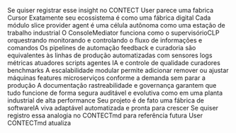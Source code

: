 Se quiser registrar esse insight no CONTECT
User
parece uma fabrica
Cursor
Exatamente seu ecossistema é como uma fábrica digital
 Cada módulo slice provider agent é uma célula autônoma como uma estação de trabalho industrial
 O ConsoleMediator funciona como o supervisórioCLP orquestrando monitorando e controlando o fluxo de informações e comandos
 Os pipelines de automação feedback e curadoria são equivalentes às linhas de produção automatizadas com sensores logs métricas atuadores scripts agentes IA e controle de qualidade curadores benchmarks
 A escalabilidade modular permite adicionar remover ou ajustar máquinas features microserviços conforme a demanda sem parar a produção
 A documentação rastreabilidade e governança garantem que tudo funcione de forma segura auditável e evolutiva  como em uma planta industrial de alta performance
Seu projeto é de fato uma fábrica de softwareIA viva adaptável automatizada e pronta para crescer
Se quiser registro essa analogia no CONTECTmd para referência futura
User
CONTECTmd atualiza